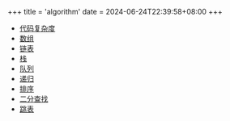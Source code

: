 +++
title = 'algorithm'
date = 2024-06-24T22:39:58+08:00
+++

+ [代码复杂度](/algorithm/complexity)
+ [数组](/algorithm/array)
+ [链表](/algorithm/link)
+ [栈](/algorithm/stack)
+ [队列](/algorithm/queue)
+ [递归](/algorithm/recursion)
+ [排序](/algorithm/sort)
+ [二分查找](/algorithm/binary_search)
+ [跳表](/algorithm/skiplist)